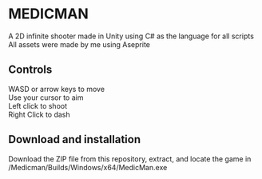 # MEDICMAN
A 2D infinite shooter made in Unity using C# as the language for all scripts <br>
All assets were made by me using Aseprite

## Controls
WASD or arrow keys to move <br>
Use your cursor to aim <br>
Left click to shoot <br>
Right Click to dash 

## Download and installation
Download the ZIP file from this repository, extract, and locate the game in /Medicman/Builds/Windows/x64/MedicMan.exe
